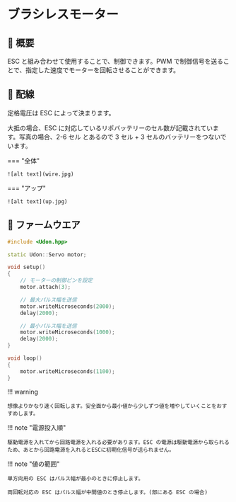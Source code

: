 # ブラシレスモーター

## 🌟 概要

ESC と組み合わせて使用することで、制御できます。PWM で制御信号を送ることで、指定した速度でモーターを回転させることができます。

## 🌟 配線

定格電圧は ESC によって決まります。

大抵の場合、ESC に対応しているリポバッテリーのセル数が記載されています。写真の場合、2-6 セル とあるので 3 セル + 3 セルのバッテリーをつないでいます。

=== "全体"

    ![alt text](wire.jpg)

=== "アップ"

    ![alt text](up.jpg)

## 🌟 ファームウエア

```cpp title="RaspberryPi Pico での使用例"
#include <Udon.hpp>

static Udon::Servo motor;

void setup()
{
    // モーターの制御ピンを設定
    motor.attach(3);

    // 最大パルス幅を送信
    motor.writeMicroseconds(2000);
    delay(2000);

    // 最小パルス幅を送信
    motor.writeMicroseconds(1000);
    delay(2000);
}

void loop()
{
    motor.writeMicroseconds(1100);
}
```

!!! warning

    想像よりかなり速く回転します。安全面から最小値から少しずつ値を増やしていくことをおすすめします。

!!! note "電源投入順"

    駆動電源を入れてから回路電源を入れる必要があります。ESC の電源は駆動電源から取られるため、あとから回路電源を入れるとESCに初期化信号が送られません。

!!! note "値の範囲"

    単方向用の ESC はパルス幅が最小のときに停止します。

    両回転対応の ESC はパルス幅が中間値のとき停止します。(部にある ESC の場合)
